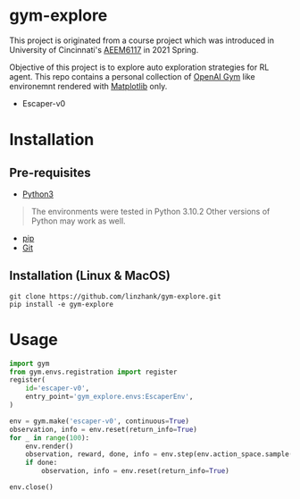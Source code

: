 # gym-explore

This project is originated from a course project which was introduced in
University of Cincinnati's
[AEEM6117](https://www.coursicle.com/uc/courses/AEEM/6117/) in 2021 Spring.

Objective of this project is to explore auto exploration strategies for RL agent.
This repo contains a personal collection of [OpenAI Gym](https://github.com/openai/gym) like environemnt rendered with [Matplotlib](https://matplotlib.org/)
only.

- Escaper-v0

# Installation

## Pre-requisites

- [Python3](https://www.python.org/)

> The environments were tested in Python 3.10.2 Other versions of Python may work as well.

- [pip](https://pypi.org/project/pip/)
- [Git](https://git-scm.com/)

## Installation (Linux & MacOS)

```shell
git clone https://github.com/linzhank/gym-explore.git
pip install -e gym-explore
```

# Usage

```python
import gym
from gym.envs.registration import register
register(
    id='escaper-v0',
    entry_point='gym_explore.envs:EscaperEnv',
)

env = gym.make('escaper-v0', continuous=True)
observation, info = env.reset(return_info=True)
for _ in range(100):
    env.render()
    observation, reward, done, info = env.step(env.action_space.sample())
    if done:
        observation, info = env.reset(return_info=True)

env.close()
```
